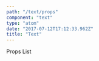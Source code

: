 ```yaml
---
path: "/text/props"
component: "text"
type: "atom"
date: "2017-07-12T17:12:33.962Z"
title: "Text"
---
```

<div> Props List </div>